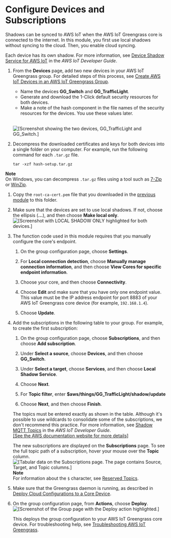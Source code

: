 # Configure Devices and Subscriptions<a name="config-dev-subs"></a>

Shadows can be synced to AWS IoT when the AWS IoT Greengrass core is connected to the internet\. In this module, you first use local shadows without syncing to the cloud\. Then, you enable cloud syncing\.

Each device has its own shadow\. For more information, see [Device Shadow Service for AWS IoT](https://docs.aws.amazon.com/iot/latest/developerguide/iot-device-shadows.html) in the *AWS IoT Developer Guide*\.

1. From the **Devices** page, add two new devices in your AWS IoT Greengrass group\. For detailed steps of this process, see [Create AWS IoT Devices in an AWS IoT Greengrass Group](device-group.md)\.
   + Name the devices **GG\_Switch** and **GG\_TrafficLight**\.
   + Generate and download the 1\-Click default security resources for both devices\.
   + Make a note of the hash component in the file names of the security resources for the devices\. You use these values later\.

      
![\[Screenshot showing the two devices, GG_TrafficLight and GG_Switch.\]](http://docs.aws.amazon.com/greengrass/latest/developerguide/images/gg-get-started-078.png)

1. Decompress the downloaded certificates and keys for both devices into a single folder on your computer\. For example, run the following command for each `.tar.gz` file\.

   ```
   tar -xzf hash-setup.tar.gz
   ```
**Note**  
On Windows, you can decompress `.tar.gz` files using a tool such as [7\-Zip](http://www.7-zip.org/) or [WinZip](http://www.winzip.com/)\.

1. Copy the `root-ca-cert.pem` file that you downloaded in the [previous module](device-group.md#root-ca-device) to this folder\.

1. Make sure that the devices are set to use local shadows\. If not, choose the ellipsis \(**…**\), and then choose **Make local only**\.  
![\[Screenshot with LOCAL SHADOW ONLY highlighted for both devices.\]](http://docs.aws.amazon.com/greengrass/latest/developerguide/images/gg-get-started-079.png)

1. <a name="configure-ip-address"></a>The function code used in this module requires that you manually configure the core's endpoint\.

   1. On the group configuration page, choose **Settings**\. 

   1. For **Local connection detection**, choose **Manually manage connection information**, and then choose **View Cores for specific endpoint information**\.

   1. Choose your core, and then choose **Connectivity**\.

   1. Choose **Edit** and make sure that you have only one endpoint value\. This value must be the IP address endpoint for port 8883 of your AWS IoT Greengrass core device \(for example, `192.168.1.4`\)\.

   1. Choose **Update**\.

1. <a name="module5-subscriptions"></a>Add the subscriptions in the following table to your group\. For example, to create the first subscription:

   1. On the group configuration page, choose **Subscriptions**, and then choose **Add subscription**\.

   1. Under **Select a source**, choose **Devices**, and then choose **GG\_Switch**\.

   1. Under **Select a target**, choose **Services**, and then choose **Local Shadow Service**\.

   1. Choose **Next**\.

   1. For **Topic filter**, enter **$aws/things/GG\_TrafficLight/shadow/update**

   1. Choose **Next**, and then choose **Finish**\.

   The topics must be entered exactly as shown in the table\. Although it's possible to use wildcards to consolidate some of the subscriptions, we don't recommend this practice\. For more information, see [Shadow MQTT Topics](https://docs.aws.amazon.com/iot/latest/developerguide/device-shadow-mqtt.html) in the *AWS IoT Developer Guide*\.    
[\[See the AWS documentation website for more details\]](http://docs.aws.amazon.com/greengrass/latest/developerguide/config-dev-subs.html)

   The new subscriptions are displayed on the **Subscriptions** page\. To see the full topic path of a subscription, hover your mouse over the **Topic** column\.  
![\[Tabular data on the Subscriptions page. The page contains Source, Target, and Topic columns.\]](http://docs.aws.amazon.com/greengrass/latest/developerguide/images/gg-get-started-080.png)
**Note**  
For information about the `$` character, see [Reserved Topics](https://docs.aws.amazon.com/iot/latest/developerguide/topics.html#reserved-topics)\.

1. Make sure that the Greengrass daemon is running, as described in [Deploy Cloud Configurations to a Core Device](configs-core.md)\.

1. <a name="console-actions-deploy"></a>On the group configuration page, from **Actions**, choose **Deploy**\.  
![\[Screenshot of the Group page with the Deploy action highlighted.\]](http://docs.aws.amazon.com/greengrass/latest/developerguide/images/gg-get-started-040.png)

   This deploys the group configuration to your AWS IoT Greengrass core device\. For troubleshooting help, see [Troubleshooting AWS IoT Greengrass](gg-troubleshooting.md)\.
